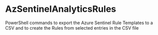 # AzSentinelAnalyticsRules
PowerShell commands to export the Azure Sentinel Rule Templates to a CSV and to create the Rules from selected entries in the CSV file
